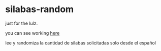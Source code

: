 # silabas-random


just for the lulz. 

you can see working [here](https://random-silabas.herokuapp.com/)

lee y randomiza la cantidad de silabas solicitadas solo desde el español